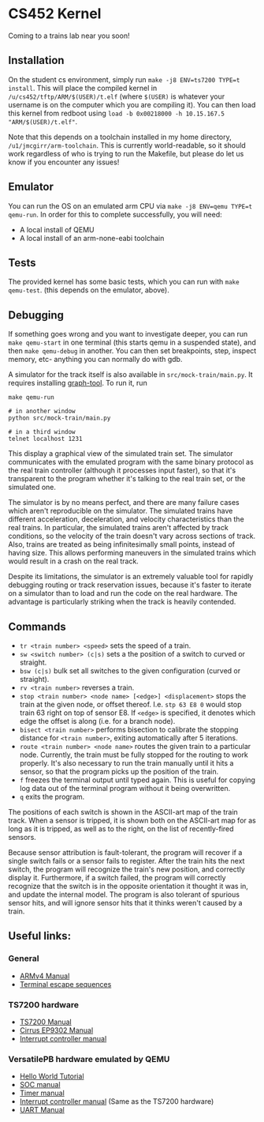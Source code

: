 CS452 Kernel
============
Coming to a trains lab near you soon!

<!---BEGIN LaTeX INCLUDED-->
Installation
------------
On the student cs environment, simply run `make -j8 ENV=ts7200 TYPE=t install`.
This will place the compiled kernel in `/u/cs452/tftp/ARM/$(USER)/t.elf`
(where `$(USER)` is whatever your username is on the computer which you are
compiling it). You can then load this kernel from
redboot using `load -b 0x00218000 -h 10.15.167.5 "ARM/$(USER)/t.elf"`.

Note that this depends on a toolchain installed in my home directory,
`/u1/jmcgirr/arm-toolchain`. This is currently world-readable, so it should
work regardless of who is trying to run the Makefile, but please do let us
know if you encounter any issues!

Emulator
--------
You can run the OS on an emulated arm CPU via `make -j8 ENV=qemu TYPE=t qemu-run`. In
order for this to complete successfully, you will need:

 - A local install of QEMU
 - A local install of an arm-none-eabi toolchain

Tests
-----
The provided kernel has some basic tests, which you can run with
`make qemu-test`. (this depends on the emulator, above).

Debugging
---------

If something goes wrong and you want to investigate deeper, you can run
`make qemu-start` in one terminal (this starts qemu in a suspended
state), and then `make qemu-debug` in another. You can then set
breakpoints, step, inspect memory, etc- anything you can normally do with gdb.

A simulator for the track itself is also available in `src/mock-train/main.py`.
It requires installing [graph-tool](https://graph-tool.skewed.de/).
To run it, run

    make qemu-run

    # in another window
    python src/mock-train/main.py

    # in a third window
    telnet localhost 1231

This display a graphical view of the simulated train set.
The simulator communicates with the emulated program with the same binary protocol
as the real train controller (although it processes input faster), so that it's
transparent to the program whether it's talking to the real train set, or the
simulated one.

The simulator is by no means perfect, and there are many failure cases which
aren't reproducible on the simulator.
The simulated trains have different acceleration, deceleration, and velocity
characteristics than the real trains.
In particular, the simulated trains aren't affected by track conditions, so
the velocity of the train doesn't vary across sections of track.
Also, trains are treated as being infinitesimally small points, instead of
having size.
This allows performing maneuvers in the simulated trains which would result
in a crash on the real track.

Despite its limitations, the simulator is an extremely valuable tool for rapidly
debugging routing or track reservation issues, because it's faster to iterate
on a simulator than to load and run the code on the real hardware.
The advantage is particularly striking when the track is heavily contended.

Commands
--------

 - `tr <train number> <speed>` sets the speed of a train.
 - `sw <switch number> (c|s)` sets a the position of a switch to curved or straight.
 - `bsw (c|s)` bulk set all switches to the given configuration (curved or straight).
 - `rv <train number>` reverses a train.
 - `stop <train number> <node name> [<edge>] <displacement>` stops the train at
   the given node, or offset thereof. I.e. `stp 63 E8 0` would stop train 63
   right on top of sensor E8. If `<edge>` is specified, it denotes which edge
   the offset is along (i.e. for a branch node).
 - `bisect <train number>` performs bisection to calibrate the stopping distance
   for `<train number>`, exiting automatically after 5 iterations.
 - `route <train number> <node name>` routes the given train to a particular node.
   Currently, the train must be fully stopped for the routing to work properly.
   It's also necessary to run the train manually until it hits a sensor, so
   that the program picks up the position of the train.
 - `f` freezes the terminal output until typed again. This is useful for
   copying log data out of the terminal program without it being overwritten.
 - `q` exits the program.

The positions of each switch is shown in the ASCII-art map of the train track.
When a sensor is tripped, it is shown both on the ASCII-art map for as long as
it is tripped, as well as to the right, on the list of recently-fired sensors.

Because sensor attribution is fault-tolerant, the program will recover if a single
switch fails or a sensor fails to register.
After the train hits the next switch, the program will recognize the train's new
position, and correctly display it.
Furthermore, if a switch failed, the program will correctly recognize that the
switch is in the opposite orientation it thought it was in, and update the
internal model.
The program is also tolerant of spurious sensor hits, and will ignore sensor
hits that it thinks weren't caused by a train.

<!--END LaTeX INCLUDED-->

Useful links:
-------------

### General

 - [ARMv4 Manual](http://www.cgl.uwaterloo.ca/~wmcowan/teaching/cs452/pdf/arm-architecture.pdf)
 - [Terminal escape sequences](http://ascii-table.com/ansi-escape-sequences.php)

### TS7200 hardware

 - [TS7200 Manual](http://www.cgl.uwaterloo.ca/~wmcowan/teaching/cs452/pdf/ts-7200-manual.pdf)
 - [Cirrus EP9302 Manual](http://www.cgl.uwaterloo.ca/~wmcowan/teaching/cs452/pdf/ep93xx-user-guide.pdf)
 - [Interrupt controller manual](http://www.cgl.uwaterloo.ca/~wmcowan/teaching/cs452/pdf/icu-pl190.pdf)

### VersatilePB hardware emulated by QEMU

 - [Hello World Tutorial](https://balau82.wordpress.com/2010/02/28/hello-world-for-bare-metal-arm-using-qemu/)
 - [SOC manual](http://infocenter.arm.com/help/topic/com.arm.doc.dui0224i/DUI0224I_realview_platform_baseboard_for_arm926ej_s_ug.pdf)
 - [Timer manual](http://infocenter.arm.com/help/topic/com.arm.doc.ddi0271d/DDI0271.pdf)
 - [Interrupt controller manual](http://infocenter.arm.com/help/topic/com.arm.doc.ddi0181e/DDI0181.pdf) (Same as the TS7200 hardware)
 - [UART Manual](http://infocenter.arm.com/help/topic/com.arm.doc.ddi0183f/DDI0183.pdf)
